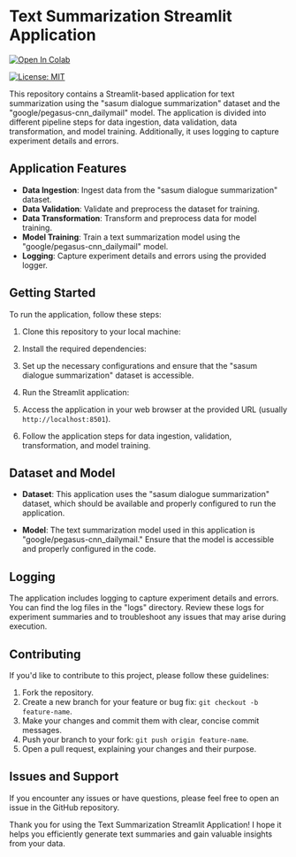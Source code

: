 # Text Summarization Streamlit Application
<a href="https://colab.research.google.com/drive/1pnhMW99OsfIlQAc98XCU3MaclwTf6g7P" target="_blank">
  <img src="https://colab.research.google.com/assets/colab-badge.svg" alt="Open In Colab"/>
</a>

[![License: MIT](https://img.shields.io/badge/License-MIT-yellow.svg)](https://github.com/jasmeetsingh-028/Text-Summarization/blob/main/LICENSE.md)


This repository contains a Streamlit-based application for text summarization using the "sasum dialogue summarization" dataset and the "google/pegasus-cnn_dailymail" model. The application is divided into different pipeline steps for data ingestion, data validation, data transformation, and model training. Additionally, it uses logging to capture experiment details and errors.

## Application Features

- **Data Ingestion**: Ingest data from the "sasum dialogue summarization" dataset.
- **Data Validation**: Validate and preprocess the dataset for training.
- **Data Transformation**: Transform and preprocess data for model training.
- **Model Training**: Train a text summarization model using the "google/pegasus-cnn_dailymail" model.
- **Logging**: Capture experiment details and errors using the provided logger.

## Getting Started

To run the application, follow these steps:

1. Clone this repository to your local machine:

2. Install the required dependencies:

3. Set up the necessary configurations and ensure that the "sasum dialogue summarization" dataset is accessible.

4. Run the Streamlit application:


5. Access the application in your web browser at the provided URL (usually `http://localhost:8501`).

6. Follow the application steps for data ingestion, validation, transformation, and model training.

## Dataset and Model

- **Dataset**: This application uses the "sasum dialogue summarization" dataset, which should be available and properly configured to run the application.

- **Model**: The text summarization model used in this application is "google/pegasus-cnn_dailymail." Ensure that the model is accessible and properly configured in the code.

## Logging

The application includes logging to capture experiment details and errors. You can find the log files in the "logs" directory. Review these logs for experiment summaries and to troubleshoot any issues that may arise during execution.

## Contributing

If you'd like to contribute to this project, please follow these guidelines:

1. Fork the repository.
2. Create a new branch for your feature or bug fix: `git checkout -b feature-name`.
3. Make your changes and commit them with clear, concise commit messages.
4. Push your branch to your fork: `git push origin feature-name`.
5. Open a pull request, explaining your changes and their purpose.

## Issues and Support

If you encounter any issues or have questions, please feel free to open an issue in the GitHub repository.

Thank you for using the Text Summarization Streamlit Application! I hope it helps you efficiently generate text summaries and gain valuable insights from your data.
